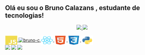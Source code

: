 ## Olá eu sou o Bruno Calazans , estudante de tecnologias!
<div align="center">
  <a href="https://github.com/brunosw74">
  <img height="180em" src="https://github-readme-stats.vercel.app/api?username=brunosw74&show_icons=true&theme=dark&include_all_commits=true&count_private=true"/>
  <img height="180em" src="https://github-readme-stats.vercel.app/api/top-langs/?username=brunosw74&layout=compact&langs_count=7&theme=onedark"/>
</div>
  <div style="display: inline_block"><br>
  <img align="center" alt="bruno-Js" height="30" width="40" src="https://raw.githubusercontent.com/devicons/devicon/master/icons/javascript/javascript-plain.svg">
  <img align="center" alt="bruno-c" height="30" width="40" src="http://www.aptechsp.com.br/wp-content/uploads/2015/04/linguagem-C.png">
  <img align="center" alt="bruno-React" height="30" width="40" src="https://raw.githubusercontent.com/devicons/devicon/master/icons/react/react-original.svg">
  <img align="center" alt="bruno-HTML" height="30" width="40" src="https://raw.githubusercontent.com/devicons/devicon/master/icons/html5/html5-original.svg">
  <img align="center" alt="bruno-CSS" height="30" width="40" src="https://raw.githubusercontent.com/devicons/devicon/master/icons/css3/css3-original.svg">
  <img align="center" alt="bruno-Python" height="30" width="40" src="https://raw.githubusercontent.com/devicons/devicon/master/icons/python/python-original.svg">
  
</div>
  
<div> 
 <a href="https://discord.gg/spP5bMux" target="_blank"><img src="https://img.shields.io/badge/Discord-7289DA?style=for-the-badge&logo=discord&logoColor=white" target="_blank"></a> 
  <a href = "mailto:brunosw74@gmail.com"><img src="https://img.shields.io/badge/-Gmail-%23333?style=for-the-badge&logo=gmail&logoColor=white" target="_blank"></a>
  <a href="https://www.linkedin.com/in/bruno-wandenkolk-47038b21a/" target="_blank"><img src="https://img.shields.io/badge/-LinkedIn-%230077B5?style=for-the-badge&logo=linkedin&logoColor=white" target="_blank"></a> 
    
  
</div>
